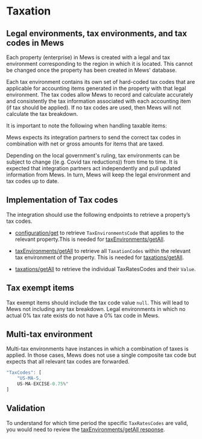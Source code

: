 # Taxation

## Legal environments, tax environments, and tax codes in Mews


Each property (enterprise) in Mews is created with a legal and tax environment corresponding to the region in which it is located. This cannot be changed once the property has been created in Mews' database. 

Each tax environment contains its own set of hard-coded tax codes that are applicable for accounting items generated in the property with that legal environment. The tax codes allow Mews to record and calculate accurately and consistently the tax information associated with each accounting item (if tax should be applied). If no tax codes are used, then Mews will not calculate the tax breakdown. 

It is important to note the following when handling taxable items:

Mews expects its integration partners to send the correct tax codes in combination with net or gross amounts for items that are taxed.

Depending on the local government's ruling, tax environments can be subject to change ((e.g. Covid tax reductions)) from time to time. It is expected that integration partners act independently and pull updated information from Mews. In turn, Mews will keep the legal environment and tax codes up to date. 

## Implementation of Tax codes 

The integration should use the following endpoints to retrieve a property’s tax codes.  

* [configuration/get](../operations/configuration.md#get-configuration) to retrieve `TaxEnvironmentsCode` that applies to the relevant property.This is needed for [taxEnvironments/getAll](../operations/configuration.md#get-all-tax-environments).

* [taxEnvironments/getAll](../operations/configuration.md#get-all-tax-environments) to retrieve all `TaxationCodes` within the relevant tax environment of the property. This is needed for [taxations/getAll](../operations/configuration.md#get-all-taxations).

* [taxations/getAll](../operations/configuration.md#get-all-taxations) to retrieve the individual TaxRatesCodes and their `Value`. 



## Tax exempt items

Tax exempt items should include the tax code value `null`. This will lead to Mews not including any tax breakdown. Legal environments in which no actual 0% tax rate exists do not have a 0% tax code in Mews.  

## Multi-tax environment

Multi-tax environments have instances in which a combination of taxes is applied. In those cases, Mews does not use a single composite tax code but expects that all relevant tax codes are forwarded.  

```javascript
"TaxCodes": [ 
    "US-MA-S, 
    US-MA-EXCISE-0.75%" 
]
```

## Validation

To understand for which time period the specific `TaxRatesCodes` are valid, you would need to review the [taxEnvironments/getAll response](../operations/configuration#response-3). 
